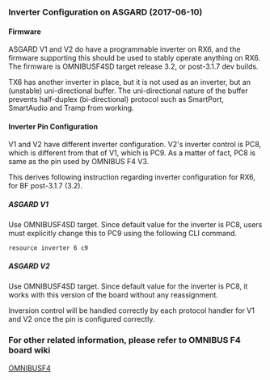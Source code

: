 ### Inverter Configuration on ASGARD (2017-06-10)

#### Firmware

ASGARD V1 and V2 do have a programmable inverter on RX6, and the firmware supporting this should be used to stably operate anything on RX6. The firmware is OMNIBUSF4SD target release 3.2, or post-3.1.7 dev builds.

TX6 has another inverter in place, but it is not used as an inverter, but an (unstable) uni-directional buffer.
The uni-directional nature of the buffer prevents half-duplex (bi-directional) protocol such as SmartPort, SmartAudio and Tramp from working.

#### Inverter Pin Configuration

V1 and V2 have different inverter configuration. V2's inverter control is PC8, which is different from that of V1, which is PC9. As a matter of fact, PC8 is same as the pin used by OMNIBUS F4 V3.

This derives following instruction regarding inverter configuration for RX6, for BF post-3.1.7 (3.2).

##### ASGARD V1

Use OMNIBUSF4SD target.
Since default value for the inverter is PC8, users must explicitly change this to PC9 using the following CLI command.

```
resource inverter 6 c9
```

##### ASGARD V2

Use OMNIBUSF4SD target.
Since default value for the inverter is PC8, it works with this version of the board without any reassignment.

Inversion control will be handled correctly by each protocol handler for V1 and V2 once the pin is configured correctly.

### For other related information, please refer to OMNIBUS F4 board wiki

[OMNIBUSF4](OMNIBUSF4)

